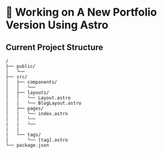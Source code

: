 # 🚧 Working on A New Portfolio Version Using Astro

## Current Project Structure

```text
/
├── public/
│   └──
├── src/
│   ├── components/
│   │   └──
│   ├── layouts/
│   │   └── Layout.astro
|   |   └── BlogLayout.astro
│   ├── pages/
│   |   └── index.astro
|   |   └──
|   |   └──
|   |
|   └── tags/
|       └── [tag].astro
└── package.json
```
